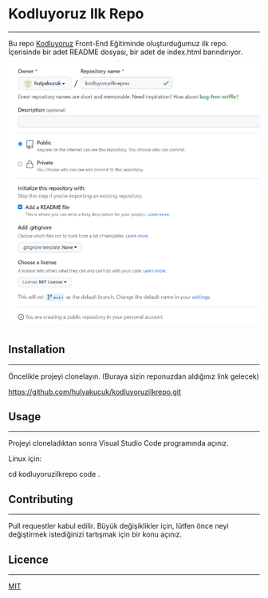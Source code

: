 # Kodluyoruz Ilk Repo
-----------------------
Bu repo [Kodluyoruz](https://www.kodluyoruz.org/)  Front-End Eğitiminde oluşturduğumuz ilk repo. İçerisinde bir adet README dosyası, bir adet de index.html barındırıyor.

![Screenshot](kodluyoruz.png)

## Installation
--------------------------------
Öncelikle projeyi clonelayın. (Buraya sizin reponuzdan aldığınız link gelecek)

  https://github.com/hulyakucuk/kodluyoruzilkrepo.git


## Usage
-----------------------
Projeyi cloneladıktan sonra Visual Studio Code programında açınız.

Linux için:

cd kodluyoruzilkrepo
code .

## Contributing 
---------------------------------
Pull requestler kabul edilir. Büyük değişiklikler için, lütfen önce neyi değiştirmek istediğinizi tartışmak için bir konu açınız.


## Licence
--------------------------------
[MIT](https://choosealicense.com/licenses/mit/)

